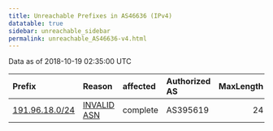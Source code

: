 ```yaml
---
title: Unreachable Prefixes in AS46636 (IPv4)
datatable: true
sidebar: unreachable_sidebar
permalink: unreachable_AS46636-v4.html
---
```


Data as of 2018-10-19 02:35:00 UTC


<div class="datatable-begin"></div>

| Prefix                                                 | Reason                                                                                                | affected   | Authorized AS   |   MaxLength | Anchor                                         |   unreachable /24s |
|:-------------------------------------------------------|:------------------------------------------------------------------------------------------------------|:-----------|:----------------|------------:|:-----------------------------------------------|-------------------:|
| [191.96.18.0/24](https://stat.ripe.net/191.96.18.0/24) | [INVALID ASN](https://rpki-validator.ripe.net/announcement-preview?asn=AS46636&prefix=191.96.18.0/24) | complete   | AS395619        |          24 | [LACNIC](unreachable_LACNIC_RPKI_Root-v4.html) |                  1 |

<div class="datatable-end"></div>